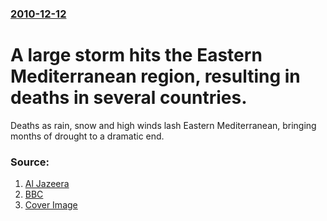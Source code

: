 ### [2010-12-12](/news/2010/12/12/index.md)

# A large storm hits the Eastern Mediterranean region, resulting in deaths in several countries. 

Deaths as rain, snow and high winds lash Eastern Mediterranean, bringing months of drought to a dramatic end.


### Source:

1. [Al Jazeera](http://english.aljazeera.net/news/middleeast/2010/12/20101212151322127434.html)
2. [BBC](http://www.bbc.co.uk/news/world-middle-east-11979285)
2. [Cover Image](http://www.aljazeera.com/mritems/Images/2010/12/12/20101212152348412360_20.jpg)
